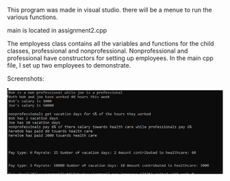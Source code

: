 This program was made in visual studio.
there will be a menue to run the various functions.

main is located in assignment2.cpp

The employess class contains all the variables and functions for the child classes, professional and nonprofessional. Nonprofessional and professional have constructors for setting up employees. In the main cpp file, I set up two employees to demonstrate.

Screenshots:

![alt text](https://github.com/johniscool1/cs303/blob/main/assignment2/question2/output.PNG)
